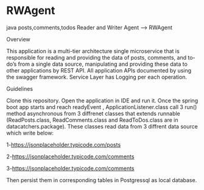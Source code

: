 # RWAgent
java posts,comments,todos Reader and Writer Agent --> RWAgent



Overview

This application is a multi-tier architecture single microservice that is responsible for reading and providing the data of posts, 
comments, and to-do’s from a single data source, manipulating and providing these data to other 
applications by REST API.
All application APIs documented by using the swagger framework.
Service Layer has Logging per each operation.


Guidelines

Clone this repository.
Open the application in IDE and run it.
Once the spring boot app starts and reach readyEvent , ApplicationListener.class call 3 run() method asynchronous from 3 diffrenet classes that extends runnable (ReadPosts.class, ReadComments.class and ReadToDos.class are in datacatchers.package).
These classes read data from 3 diffrent data source which write below:

1-https://jsonplaceholder.typicode.com/posts

2-https://jsonplaceholder.typicode.com/comments

3-https://jsonplaceholder.typicode.com/comments

Then persist them in corresponding tables in 
Postgressql as local database.
